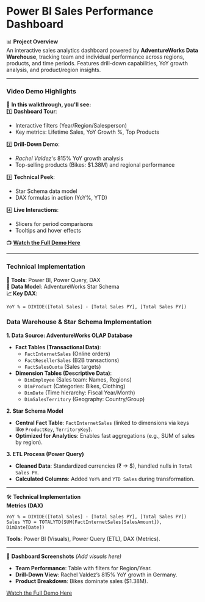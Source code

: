 # **Power BI Sales Performance Dashboard**  

📊 **Project Overview**  
An interactive sales analytics dashboard powered by **AdventureWorks Data Warehouse**, tracking team and individual performance across regions, products, and time periods. Features drill-down capabilities, YoY growth analysis, and product/region insights.  

---

### **Video Demo Highlights**  
🎥 **In this walkthrough, you'll see:**  
1️⃣ **Dashboard Tour**:  
   - Interactive filters (Year/Region/Salesperson)  
   - Key metrics: Lifetime Sales, YoY Growth %, Top Products  

2️⃣ **Drill-Down Demo**:  
   - *Rachel Valdez*'s 815% YoY growth analysis  
   - Top-selling products (Bikes: $1.38M) and regional performance  

3️⃣ **Technical Peek**:  
   - Star Schema data model  
   - DAX formulas in action (YoY%, YTD)  

4️⃣ **Live Interactions**:  
   - Slicers for period comparisons  
   - Tooltips and hover effects  

📺 **[Watch the Full Demo Here](https://youtu.be/wv_7u9e8LE0)**  

---

### **Technical Implementation**  
**🔧 Tools**: Power BI, Power Query, DAX  
**📂 Data Model**: AdventureWorks Star Schema  
**📈 Key DAX**:  
```DAX 
YoY % = DIVIDE([Total Sales] - [Total Sales PY], [Total Sales PY])
``` 

### **Data Warehouse & Star Schema Implementation**  
**1. Data Source: AdventureWorks OLAP Database**  
- **Fact Tables (Transactional Data)**:  
  - `FactInternetSales` (Online orders)  
  - `FactResellerSales` (B2B transactions)  
  - `FactSalesQuota` (Sales targets)  
- **Dimension Tables (Descriptive Data)**:  
  - `DimEmployee` (Sales team: Names, Regions)  
  - `DimProduct` (Categories: Bikes, Clothing)  
  - `DimDate` (Time hierarchy: Fiscal Year/Month)  
  - `DimSalesTerritory` (Geography: Country/Group)  

**2. Star Schema Model**  
- **Central Fact Table**: `FactInternetSales` (linked to dimensions via keys like `ProductKey`, `TerritoryKey`).  
- **Optimized for Analytics**: Enables fast aggregations (e.g., SUM of sales by region).  

**3. ETL Process (Power Query)**  
- **Cleaned Data**: Standardized currencies (₹ → $), handled nulls in `Total Sales PY`.  
- **Calculated Columns**: Added `YoY%` and `YTD Sales` during transformation.  

---

🛠️ **Technical Implementation**  
**Metrics (DAX)**  
```DAX
YoY % = DIVIDE([Total Sales] - [Total Sales PY], [Total Sales PY])  
Sales YTD = TOTALYTD(SUM(FactInternetSales[SalesAmount]), DimDate[Date])  
```  
**Tools**: Power BI (Visuals), Power Query (ETL), DAX (Metrics).  

---

📸 **Dashboard Screenshots** *(Add visuals here)*  
- **Team Performance**: Table with filters for Region/Year.  
- **Drill-Down View**: Rachel Valdez’s 815% YoY growth in Germany.  
- **Product Breakdown**: Bikes dominate sales ($1.38M).  

[Watch the Full Demo Here]([https://youtu.be/wv_7u9e8LE0](https://youtu.be/wv_7u9e8LE0))  
